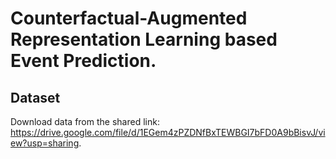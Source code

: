 # Counterfactual-Augmented Representation Learning based Event Prediction.

## Dataset
Download data from the shared link: https://drive.google.com/file/d/1EGem4zPZDNfBxTEWBGI7bFD0A9bBisvJ/view?usp=sharing.
